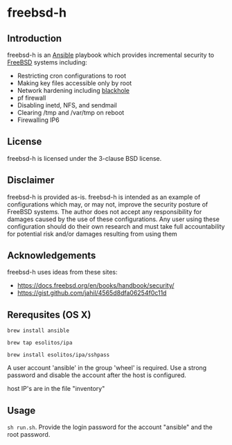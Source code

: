 
# freebsd-h

## Introduction

freebsd-h is an [Ansible](https://www.ansible.com/) playbook which provides incremental security to [FreeBSD](https://www.freebsd.org/) systems including:

* Restricting cron configurations to root
* Making key files accessible only by root
* Network hardening including [blackhole](https://man.freebsd.org/cgi/man.cgi?query=blackhole)
* pf firewall
* Disabling inetd, NFS, and sendmail
* Clearing /tmp and /var/tmp on reboot
* Firewalling IP6

## License

freebsd-h is licensed under the 3-clause BSD license.

## Disclaimer

freebsd-h is provided as-is. freebsd-h is intended as an example of configurations which may, or may not, improve the security posture of FreeBSD systems. The author does not accept any responsibility for damages caused by the use of these configurations. Any user using these configuration should do their own research and must take full accountability for potential risk and/or damages resulting from using them

## Acknowledgements

freebsd-h uses ideas from these sites:

* https://docs.freebsd.org/en/books/handbook/security/
* https://gist.github.com/jahil/4565d8dfa06254f0c11d
   
## Rerequsites (OS X)

`brew install ansible`

`brew tap esolitos/ipa`

`brew install esolitos/ipa/sshpass`

A user account 'ansible' in the group 'wheel' is required.  Use a strong password and disable the account after the host is configured.

host IP's are in the file "inventory"

## Usage

`sh run.sh`.  Provide the login password for the account "ansible" and the root password.

